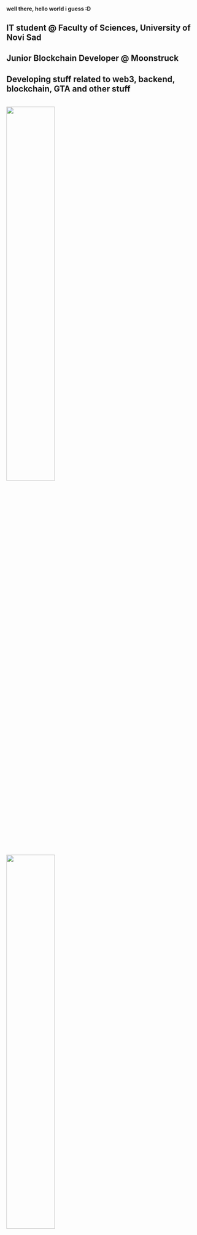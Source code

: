 #### well there, hello world i guess :D

## IT student @ Faculty of Sciences, University of Novi Sad

## Junior Blockchain Developer @ Moonstruck

## Developing stuff related to web3, backend, blockchain, GTA and other stuff

</br>

<img src="https://github-readme-stats.vercel.app/api?username=MikMik1011&show_icons=true&theme=gotham" width="50%" /> 

<img src="https://github-readme-streak-stats.herokuapp.com/?user=MikMik1011&theme=gotham" width="50%" >

<img src="https://github-readme-stats.vercel.app/api/top-langs/?username=MikMik1011&hide=jupyter%20notebook&layout=compact&theme=gotham" width="50%" >





